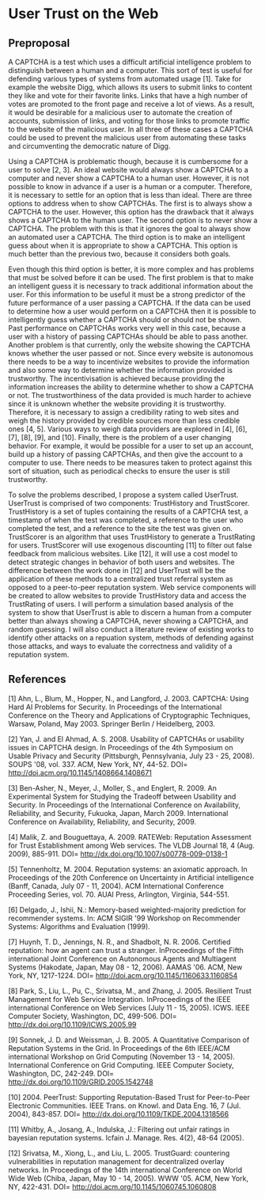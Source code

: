 # User Trust on the Web

## Preproposal
A CAPTCHA is a test which uses a difficult artificial intelligence problem to distinguish between a human and a computer. This sort of test is useful for defending various types of systems from automated usage [1]. Take for example the website Digg, which allows its users to submit links to content they like and vote for their favorite links. Links that have a high number of votes are promoted to the front page and receive a lot of views. As a result, it would be desirable for a malicious user to automate the creation of accounts, submission of links, and voting for those links to promote traffic to the website of the malicious user. In all three of these cases a CAPTCHA could be used to prevent the malicious user from automating these tasks and circumventing the democratic nature of Digg.

Using a CAPTCHA is problematic though, because it is cumbersome for a user to solve [2, 3]. An ideal website would always show a CAPTCHA to a computer and never show a CAPTCHA to a human user. However, it is not possible to know in advance if a user is a human or a computer. Therefore, it is necessary to settle for an option that is less than ideal. There are three options to address when to show CAPTCHAs. The first is to always show a CAPTCHA to the user. However, this option has the drawback that it always shows a CAPTCHA to the human user. The second option is to never show a CAPTCHA. The problem with this is that it ignores the goal to always show an automated user a CAPTCHA. The third option is to make an intelligent guess about when it is appropriate to show a CAPTCHA. This option is much better than the previous two, because it considers both goals.

Even though this third option is better, it is more complex and has problems that must be solved before it can be used. The first problem is that to make an intelligent guess it is necessary to track additional information about the user. For this information to be useful it must be a strong predictor of the future performance of a user passing a CAPTCHA. If the data can be used to determine how a user would perform on a CAPTCHA then it is possible to intelligently guess whether a CAPTCHA should or should not be shown. Past performance on CAPTCHAs works very well in this case, because a user with a history of passing CAPTCHAs should be able to pass another. Another problem is that currently, only the website showing the CAPTCHA knows whether the user passed or not. Since every website is autonomous there needs to be a way to incentivize websites to provide the information and also some way to determine whether the information provided is trustworthy. The incentivisation is achieved because providing the information increases the ability to determine whether to show a CAPTCHA or not. The trustworthiness of the data provided is much harder to achieve since it is unknown whether the website providing it is trustworthy. Therefore, it is necessary to assign a credibility rating to web sites and weigh the history provided by credible sources more than less credible ones [4, 5]. Various ways to weigh data providers are explored in [4], [6], [7], [8], [9], and [10]. Finally, there is the problem of a user changing behavior. For example, it would be possible for a user to set up an account, build up a history of passing CAPTCHAs, and then give the account to a computer to use. There needs to be measures taken to protect against this sort of situation, such as periodical checks to ensure the user is still trustworthy.

To solve the problems described, I propose a system called UserTrust. UserTrust is comprised of two components: TrustHistory and TrustScorer. TrustHistory is a set of tuples containing the results of a CAPTCHA test, a timestamp of when the test was completed, a reference to the user who completed the test, and a reference to the site the test was given on. TrustScorer is an algorithm that uses TrustHistory to generate a TrustRating for users. TrustScorer will use exogenous discounting [11] to filter out false feedback from malicious websites. Like [12], it will use a cost model to detect strategic changes in behavior of both users and websites. The difference between the work done in [12] and UserTrust will be the application of these methods to a centralized trust referral system as opposed to a peer-to-peer reputation system. Web service components will be created to allow websites to provide TrustHistory data and access the TrustRating of users. I will perform a simulation based analysis of the system to show that UserTrust is able to discern a human from a computer better than always showing a CAPTCHA, never showing a CAPTCHA, and random guessing. I will also conduct a literature review of existing works to identify other attacks on a repuation system, methods of defending against those attacks, and ways to evaluate the correctness and validity of a reputation system.

## References
[1] Ahn, L., Blum, M., Hopper, N., and Langford, J. 2003. CAPTCHA: Using Hard AI Problems for Security. In Proceedings of the International Conference on the Theory and Applications of Cryptographic Techniques, Warsaw, Poland, May 2003. Springer Berlin / Heidelberg, 2003.

[2] Yan, J. and El Ahmad, A. S. 2008. Usability of CAPTCHAs or usability issues in CAPTCHA design. In Proceedings of the 4th Symposium on Usable Privacy and Security (Pittsburgh, Pennsylvania, July 23 - 25, 2008). SOUPS '08, vol. 337. ACM, New York, NY, 44-52. DOI= http://doi.acm.org/10.1145/1408664.1408671

[3] Ben-Asher, N., Meyer, J., Moller, S., and Englert, R. 2009. An Experimental System for Studying the Tradeoff  between Usability and Security. In Proceedings of the International Conference on Availability, Reliability, and Security, Fukuoka, Japan, March 2009. International Conference on Availability, Reliability, and Security, 2009.

[4] Malik, Z. and Bouguettaya, A. 2009. RATEWeb: Reputation Assessment for Trust Establishment among Web services. The VLDB Journal 18, 4 (Aug. 2009), 885-911. DOI= http://dx.doi.org/10.1007/s00778-009-0138-1

[5] Tennenholtz, M. 2004. Reputation systems: an axiomatic approach. In Proceedings of the 20th Conference on Uncertainty in Artificial intelligence (Banff, Canada, July 07 - 11, 2004). ACM International Conference Proceeding Series, vol. 70. AUAI Press, Arlington, Virginia, 544-551.

[6] Delgado, J., Ishii, N.: Memory-based weighted-majority prediction for recommender systems. In: ACM SIGIR '99 Workshop on Recommender Systems: Algorithms and Evaluation (1999).

[7] Huynh, T. D., Jennings, N. R., and Shadbolt, N. R. 2006. Certified reputation: how an agent can trust a stranger. InProceedings of the Fifth international Joint Conference on Autonomous Agents and Multiagent Systems (Hakodate, Japan, May 08 - 12, 2006). AAMAS '06. ACM, New York, NY, 1217-1224. DOI= http://doi.acm.org/10.1145/1160633.1160854

[8] Park, S., Liu, L., Pu, C., Srivatsa, M., and Zhang, J. 2005. Resilient Trust Management for Web Service Integration. InProceedings of the IEEE international Conference on Web Services (July 11 - 15, 2005). ICWS. IEEE Computer Society, Washington, DC, 499-506. DOI= http://dx.doi.org/10.1109/ICWS.2005.99

[9] Sonnek, J. D. and Weissman, J. B. 2005. A Quantitative Comparison of Reputation Systems in the Grid. In Proceedings of the 6th IEEE/ACM international Workshop on Grid Computing (November 13 - 14, 2005). International Conference on Grid Computing. IEEE Computer Society, Washington, DC, 242-249. DOI= http://dx.doi.org/10.1109/GRID.2005.1542748

[10] 2004. PeerTrust: Supporting Reputation-Based Trust for Peer-to-Peer Electronic Communities. IEEE Trans. on Knowl. and Data Eng. 16, 7 (Jul. 2004), 843-857. DOI= http://dx.doi.org/10.1109/TKDE.2004.1318566

[11] Whitby, A., Josang, A., Indulska, J.: Filtering out unfair ratings in bayesian reputation systems. Icfain J. Manage. Res. 4(2), 48-64 (2005).

[12] Srivatsa, M., Xiong, L., and Liu, L. 2005. TrustGuard: countering vulnerabilities in reputation management for decentralized overlay networks. In Proceedings of the 14th international Conference on World Wide Web (Chiba, Japan, May 10 - 14, 2005). WWW '05. ACM, New York, NY, 422-431. DOI= http://doi.acm.org/10.1145/1060745.1060808